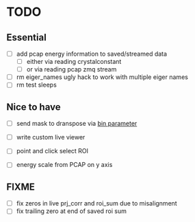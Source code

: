 # TODO

## Essential
 - [ ] add pcap energy information to saved/streamed data
     - [ ] either via reading crystalconstant
     - [ ] or via reading pcap zmq stream
 - [ ] rm eiger_names ugly hack to work with multiple eiger names
 - [ ] rm test sleeps

## Nice to have
 - [ ] send mask to dranspose via [bin parameter](https://gitlab.maxiv.lu.se/scisw/daq-modules/dranspose/-/blob/main/tests/test_replay.py#L202)
 - [ ] write custom live viewer 
 - [ ] point and click select ROI  
 - [ ] energy scale from PCAP on y axis 


## FIXME
 - [ ] fix zeros in live prj_corr and roi_sum due to misalignment
 - [ ] fix trailing zero at end of saved roi sum
